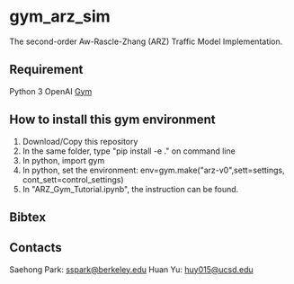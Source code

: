 # gym_arz_sim

The second-order Aw-Rascle-Zhang (ARZ) Traffic Model Implementation.

## Requirement
Python 3
OpenAI [Gym](https://github.com/openai/gym)

## How to install this gym environment

1. Download/Copy this repository
2. In the same folder, type "pip install -e ." on command line
3. In python, import gym
4. In python, set the environment: env=gym.make("arz-v0",sett=settings, cont_sett=control_settings)
5. In "ARZ_Gym_Tutorial.ipynb", the instruction can be found.

## Bibtex

## Contacts

Saehong Park: sspark@berkeley.edu
Huan Yu: huy015@ucsd.edu

